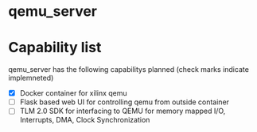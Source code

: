 # qemu_server


# Capability list

qemu_server has the following capabilitys planned (check marks indicate implemneted)
- [x] Docker container for xilinx qemu
- [ ] Flask based web UI for controlling qemu from outside container
- [ ] TLM 2.0 SDK for interfacing to QEMU for memory mapped I/O, Interrupts, DMA, Clock Synchronization